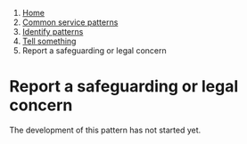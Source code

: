 1.  [Home](/docs/core/contents)
2.	[Common service patterns](/docs/core/common-service-patterns/overview)
3.  [Identify patterns](/docs/documentation/core/common-service-patterns/identify-patterns)
4.  [Tell something](/docs/documentation/core/common-service-patterns/service-patterns/tell-something/overview)
5.  Report a safeguarding or legal concern

# Report a safeguarding or legal concern

The development of this pattern has not started yet.
